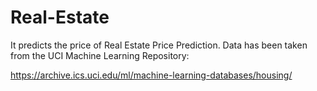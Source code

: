 # Real-Estate
It predicts the price of Real Estate Price Prediction.
Data has been taken from the UCI Machine Learning Repository:

https://archive.ics.uci.edu/ml/machine-learning-databases/housing/

